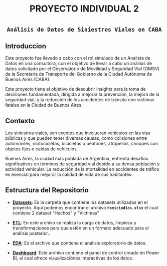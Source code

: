 
<h1 align="center"> PROYECTO INDIVIDUAL 2 </h1>

# <h2 align="center">**`Análisis de Datos de Siniestros Viales en CABA`**</h2>

## Introduccion
Este proyecto fue llevado a cabo con el rol simulado de un Analista de Datos en una consultora, con el objetivo de llevar a cabo un análisis de datos solicitado por el Observatorio de Movilidad y Seguridad Vial (OMSV) de la Secretaría de Transporte del Gobierno de la Ciudad Autónoma de Buenos Aires (CABA).

Este proyecto tiene el objetivo de descubrir insights para la toma de decisiones fundamentada, dirigida a mejorar la prevención, la mejora de la seguridad vial, y la reducción de los accidentes de tránsito con víctimas fatales en la Ciudad de Buenos Aires.

## Contexto
Los siniestros viales, son eventos que involucran vehículos en las vías públicas y que pueden tener diversas causas, como colisiones entre automóviles, motocicletas, bicicletas o peatones, atropellos, choques con objetos fijos o caídas de vehículos.

Buenos Aires, la ciudad más poblada de Argentina, enfrenta desafíos significativos en términos de seguridad vial debido a su densa población y actividad vehicular. La reducción de la mortalidad en accidentes de tráfico es esencial para mejorar la calidad de vida de sus habitantes.

## Estructura del Repositorio 

-   **[Datasets](Datasets)**: Es la carpeta que contiene los datasets utilizados en el proyecto. Aqui podemos encontrar el archivo **`homiciodios.xlsx`** el cual contiene 2 dataset "Hechos" y "Victimas"

-   **[ETL](1-ETL.ipynb)**: En este archivo se realiza la carga de datos, limpieza y transformaciones para que estén en un formato adecuado para el análisis posterior..

-   **[EDA](2-EDA.ipynb)**: Es el archivo que contiene el análisis exploratorio de datos.

-   **[Dashboard](3-Dashboard.pbix)**: Este archivo contiene el panel de control creado en Power BI, el cual ofrece visualizaciónes interactivas de los datos.

